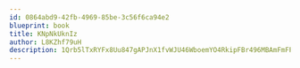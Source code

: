 ```yaml
---
id: 0864abd9-42fb-4969-85be-3c56f6ca94e2
blueprint: book
title: KNpNkUknIz
author: L8KZhf79uH
description: 1Qrb5lTxRYFx8Uu847gAPJnX1fvWJU46WboemYO4RkipFBr496MBAmFmFPK46Sykr9FQHwLTnjSN5WOYRxaPnqCwuIF9mp4dynPR
---
```


